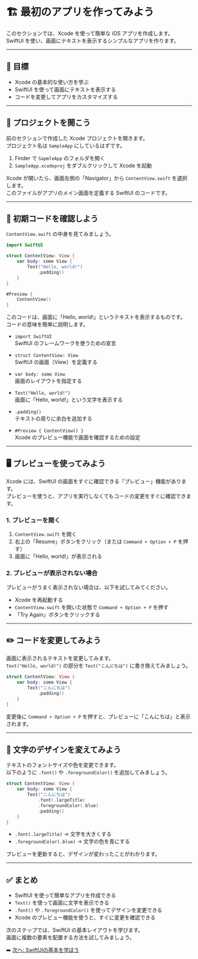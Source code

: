 # 🏗 最初のアプリを作ってみよう

このセクションでは、Xcode を使って簡単な iOS アプリを作成します。  
SwiftUI を使い、画面にテキストを表示するシンプルなアプリを作ります。

---

## 🎯 目標
- Xcode の基本的な使い方を学ぶ  
- SwiftUI を使って画面にテキストを表示する  
- コードを変更してアプリをカスタマイズする  

---

## 📂 プロジェクトを開こう

前のセクションで作成した Xcode プロジェクトを開きます。  
プロジェクト名は `SampleApp` にしているはずです。

1. Finder で `SapmleApp` のフォルダを開く  
2. `SampleApp.xcodeproj` をダブルクリックして Xcode を起動  

Xcode が開いたら、画面左側の「Navigator」から `ContentView.swift` を選択します。  
このファイルがアプリのメイン画面を定義する SwiftUI のコードです。

---

## 📜 初期コードを確認しよう

`ContentView.swift` の中身を見てみましょう。

```swift
import SwiftUI

struct ContentView: View {
    var body: some View {
        Text("Hello, world!")
            .padding()
    }
}

#Preview {
    ContentView()
}
```

このコードは、画面に「Hello, world!」というテキストを表示するものです。  
コードの意味を簡単に説明します。

- `import SwiftUI`  
  SwiftUI のフレームワークを使うための宣言  

- `struct ContentView: View`  
  SwiftUI の画面（View）を定義する  

- `var body: some View`  
  画面のレイアウトを指定する  

- `Text("Hello, world!")`  
  画面に「Hello, world!」という文字を表示する  

- `.padding()`  
  テキストの周りに余白を追加する  

- `#Preview { ContentView() }`  
  Xcode のプレビュー機能で画面を確認するための設定  

---

## 🖥 プレビューを使ってみよう

Xcode には、SwiftUI の画面をすぐに確認できる「プレビュー」機能があります。  
プレビューを使うと、アプリを実行しなくてもコードの変更をすぐに確認できます。

### 1. プレビューを開く
1. `ContentView.swift` を開く  
2. 右上の「Resume」ボタンをクリック（または `Command + Option + P` を押す）  
3. 画面に「Hello, world!」が表示される  

### 2. プレビューが表示されない場合
プレビューがうまく表示されない場合は、以下を試してみてください。

- Xcode を再起動する  
- `ContentView.swift` を開いた状態で `Command + Option + P` を押す  
- 「Try Again」ボタンをクリックする  

---

## ✏️ コードを変更してみよう

画面に表示されるテキストを変更してみます。  
`Text("Hello, world!")` の部分を `Text("こんにちは")` に書き換えてみましょう。

```swift
struct ContentView: View {
    var body: some View {
        Text("こんにちは")
            .padding()
    }
}
```

変更後に `Command + Option + P` を押すと、プレビューに「こんにちは」と表示されます。

---

## 🎨 文字のデザインを変えてみよう

テキストのフォントサイズや色を変更できます。  
以下のように `.font()` や `.foregroundColor()` を追加してみましょう。

```swift
struct ContentView: View {
    var body: some View {
        Text("こんにちは")
            .font(.largeTitle)
            .foregroundColor(.blue)
            .padding()
    }
}
```

- `.font(.largeTitle)` → 文字を大きくする  
- `.foregroundColor(.blue)` → 文字の色を青にする  

プレビューを更新すると、デザインが変わったことがわかります。

---

## ✅ まとめ
- SwiftUI を使って簡単なアプリを作成できる  
- `Text()` を使って画面に文字を表示できる  
- `.font()` や `.foregroundColor()` を使ってデザインを変更できる  
- Xcode のプレビュー機能を使うと、すぐに変更を確認できる  

次のステップでは、SwiftUI の基本レイアウトを学びます。  
画面に複数の要素を配置する方法を試してみましょう。

➡️ [次へ: SwiftUIの基本を学ぼう](./04_swiftui_basics.md)

